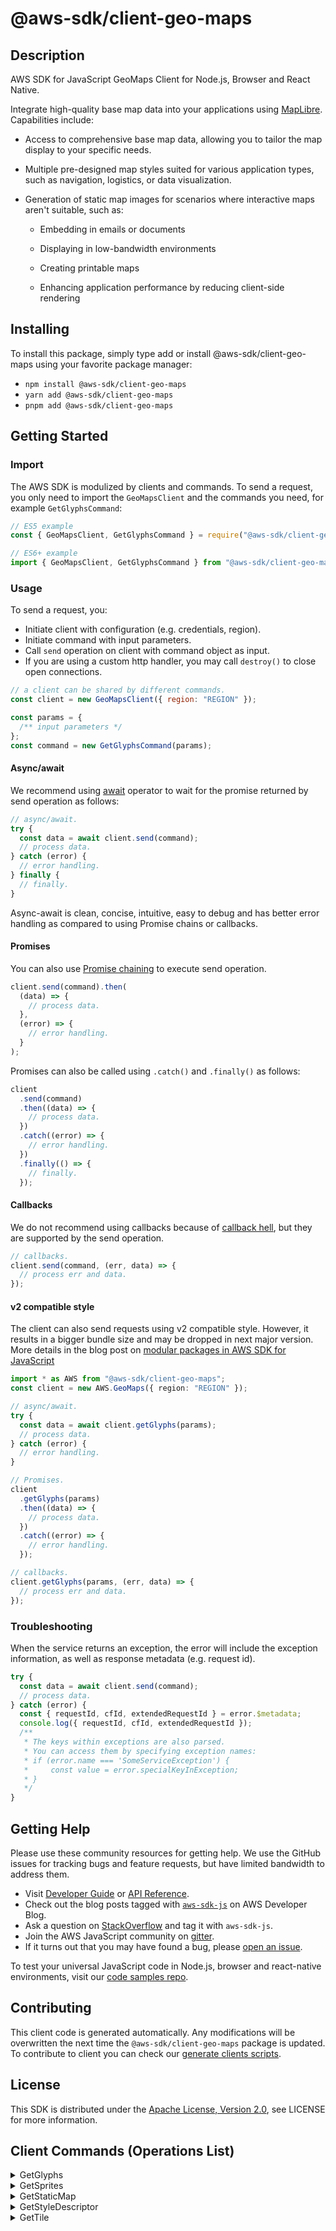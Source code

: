 <!-- generated file, do not edit directly -->

# @aws-sdk/client-geo-maps

## Description

AWS SDK for JavaScript GeoMaps Client for Node.js, Browser and React Native.

<p>
Integrate high-quality base map data into your applications using
<a href="https://maplibre.org">MapLibre</a>. Capabilities include:
</p>
<ul>
<li>
<p>Access to comprehensive base map data, allowing you to tailor the map display to your specific needs.</p>
</li>
<li>
<p>Multiple pre-designed map styles suited for various application types, such as navigation, logistics, or data visualization.</p>
</li>
<li>
<p>Generation of static map images for scenarios where interactive maps aren't suitable, such as:</p>
<ul>
<li>
<p>Embedding in emails or documents</p>
</li>
<li>
<p>Displaying in low-bandwidth environments</p>
</li>
<li>
<p>Creating printable maps</p>
</li>
<li>
<p>Enhancing application performance by reducing client-side rendering</p>
</li>
</ul>
</li>
</ul>

## Installing

To install this package, simply type add or install @aws-sdk/client-geo-maps
using your favorite package manager:

- `npm install @aws-sdk/client-geo-maps`
- `yarn add @aws-sdk/client-geo-maps`
- `pnpm add @aws-sdk/client-geo-maps`

## Getting Started

### Import

The AWS SDK is modulized by clients and commands.
To send a request, you only need to import the `GeoMapsClient` and
the commands you need, for example `GetGlyphsCommand`:

```js
// ES5 example
const { GeoMapsClient, GetGlyphsCommand } = require("@aws-sdk/client-geo-maps");
```

```ts
// ES6+ example
import { GeoMapsClient, GetGlyphsCommand } from "@aws-sdk/client-geo-maps";
```

### Usage

To send a request, you:

- Initiate client with configuration (e.g. credentials, region).
- Initiate command with input parameters.
- Call `send` operation on client with command object as input.
- If you are using a custom http handler, you may call `destroy()` to close open connections.

```js
// a client can be shared by different commands.
const client = new GeoMapsClient({ region: "REGION" });

const params = {
  /** input parameters */
};
const command = new GetGlyphsCommand(params);
```

#### Async/await

We recommend using [await](https://developer.mozilla.org/en-US/docs/Web/JavaScript/Reference/Operators/await)
operator to wait for the promise returned by send operation as follows:

```js
// async/await.
try {
  const data = await client.send(command);
  // process data.
} catch (error) {
  // error handling.
} finally {
  // finally.
}
```

Async-await is clean, concise, intuitive, easy to debug and has better error handling
as compared to using Promise chains or callbacks.

#### Promises

You can also use [Promise chaining](https://developer.mozilla.org/en-US/docs/Web/JavaScript/Guide/Using_promises#chaining)
to execute send operation.

```js
client.send(command).then(
  (data) => {
    // process data.
  },
  (error) => {
    // error handling.
  }
);
```

Promises can also be called using `.catch()` and `.finally()` as follows:

```js
client
  .send(command)
  .then((data) => {
    // process data.
  })
  .catch((error) => {
    // error handling.
  })
  .finally(() => {
    // finally.
  });
```

#### Callbacks

We do not recommend using callbacks because of [callback hell](http://callbackhell.com/),
but they are supported by the send operation.

```js
// callbacks.
client.send(command, (err, data) => {
  // process err and data.
});
```

#### v2 compatible style

The client can also send requests using v2 compatible style.
However, it results in a bigger bundle size and may be dropped in next major version. More details in the blog post
on [modular packages in AWS SDK for JavaScript](https://aws.amazon.com/blogs/developer/modular-packages-in-aws-sdk-for-javascript/)

```ts
import * as AWS from "@aws-sdk/client-geo-maps";
const client = new AWS.GeoMaps({ region: "REGION" });

// async/await.
try {
  const data = await client.getGlyphs(params);
  // process data.
} catch (error) {
  // error handling.
}

// Promises.
client
  .getGlyphs(params)
  .then((data) => {
    // process data.
  })
  .catch((error) => {
    // error handling.
  });

// callbacks.
client.getGlyphs(params, (err, data) => {
  // process err and data.
});
```

### Troubleshooting

When the service returns an exception, the error will include the exception information,
as well as response metadata (e.g. request id).

```js
try {
  const data = await client.send(command);
  // process data.
} catch (error) {
  const { requestId, cfId, extendedRequestId } = error.$metadata;
  console.log({ requestId, cfId, extendedRequestId });
  /**
   * The keys within exceptions are also parsed.
   * You can access them by specifying exception names:
   * if (error.name === 'SomeServiceException') {
   *     const value = error.specialKeyInException;
   * }
   */
}
```

## Getting Help

Please use these community resources for getting help.
We use the GitHub issues for tracking bugs and feature requests, but have limited bandwidth to address them.

- Visit [Developer Guide](https://docs.aws.amazon.com/sdk-for-javascript/v3/developer-guide/welcome.html)
  or [API Reference](https://docs.aws.amazon.com/AWSJavaScriptSDK/v3/latest/index.html).
- Check out the blog posts tagged with [`aws-sdk-js`](https://aws.amazon.com/blogs/developer/tag/aws-sdk-js/)
  on AWS Developer Blog.
- Ask a question on [StackOverflow](https://stackoverflow.com/questions/tagged/aws-sdk-js) and tag it with `aws-sdk-js`.
- Join the AWS JavaScript community on [gitter](https://gitter.im/aws/aws-sdk-js-v3).
- If it turns out that you may have found a bug, please [open an issue](https://github.com/aws/aws-sdk-js-v3/issues/new/choose).

To test your universal JavaScript code in Node.js, browser and react-native environments,
visit our [code samples repo](https://github.com/aws-samples/aws-sdk-js-tests).

## Contributing

This client code is generated automatically. Any modifications will be overwritten the next time the `@aws-sdk/client-geo-maps` package is updated.
To contribute to client you can check our [generate clients scripts](https://github.com/aws/aws-sdk-js-v3/tree/main/scripts/generate-clients).

## License

This SDK is distributed under the
[Apache License, Version 2.0](http://www.apache.org/licenses/LICENSE-2.0),
see LICENSE for more information.

## Client Commands (Operations List)

<details>
<summary>
GetGlyphs
</summary>

[Command API Reference](https://docs.aws.amazon.com/AWSJavaScriptSDK/v3/latest/client/geo-maps/command/GetGlyphsCommand/) / [Input](https://docs.aws.amazon.com/AWSJavaScriptSDK/v3/latest/Package/-aws-sdk-client-geo-maps/Interface/GetGlyphsCommandInput/) / [Output](https://docs.aws.amazon.com/AWSJavaScriptSDK/v3/latest/Package/-aws-sdk-client-geo-maps/Interface/GetGlyphsCommandOutput/)

</details>
<details>
<summary>
GetSprites
</summary>

[Command API Reference](https://docs.aws.amazon.com/AWSJavaScriptSDK/v3/latest/client/geo-maps/command/GetSpritesCommand/) / [Input](https://docs.aws.amazon.com/AWSJavaScriptSDK/v3/latest/Package/-aws-sdk-client-geo-maps/Interface/GetSpritesCommandInput/) / [Output](https://docs.aws.amazon.com/AWSJavaScriptSDK/v3/latest/Package/-aws-sdk-client-geo-maps/Interface/GetSpritesCommandOutput/)

</details>
<details>
<summary>
GetStaticMap
</summary>

[Command API Reference](https://docs.aws.amazon.com/AWSJavaScriptSDK/v3/latest/client/geo-maps/command/GetStaticMapCommand/) / [Input](https://docs.aws.amazon.com/AWSJavaScriptSDK/v3/latest/Package/-aws-sdk-client-geo-maps/Interface/GetStaticMapCommandInput/) / [Output](https://docs.aws.amazon.com/AWSJavaScriptSDK/v3/latest/Package/-aws-sdk-client-geo-maps/Interface/GetStaticMapCommandOutput/)

</details>
<details>
<summary>
GetStyleDescriptor
</summary>

[Command API Reference](https://docs.aws.amazon.com/AWSJavaScriptSDK/v3/latest/client/geo-maps/command/GetStyleDescriptorCommand/) / [Input](https://docs.aws.amazon.com/AWSJavaScriptSDK/v3/latest/Package/-aws-sdk-client-geo-maps/Interface/GetStyleDescriptorCommandInput/) / [Output](https://docs.aws.amazon.com/AWSJavaScriptSDK/v3/latest/Package/-aws-sdk-client-geo-maps/Interface/GetStyleDescriptorCommandOutput/)

</details>
<details>
<summary>
GetTile
</summary>

[Command API Reference](https://docs.aws.amazon.com/AWSJavaScriptSDK/v3/latest/client/geo-maps/command/GetTileCommand/) / [Input](https://docs.aws.amazon.com/AWSJavaScriptSDK/v3/latest/Package/-aws-sdk-client-geo-maps/Interface/GetTileCommandInput/) / [Output](https://docs.aws.amazon.com/AWSJavaScriptSDK/v3/latest/Package/-aws-sdk-client-geo-maps/Interface/GetTileCommandOutput/)

</details>

